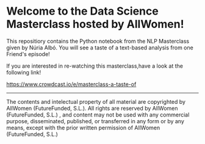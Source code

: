 # Welcome to the Data Science Masterclass hosted by AllWomen!

This repositiory contains the Python notebook from the NLP Masterclass given by Núria Albó. You will see a taste of a text-based analysis from one Friend's episode!


If you are interested in re-watching this masterclass,have a look at the following link!

https://www.crowdcast.io/e/masterclass-a-taste-of

-----------------------------------------------------
The contents and intelectual property of all material are copyrighted by AllWomen (FutureFunded, S.L.). All rights are reserved by AllWomen (FutureFunded, S.L.) , and content may not be used with any commercial purpose, disseminated, published, or transferred in any form or by any means, except with the prior written permission of AllWomen (FutureFunded, S.L.)
